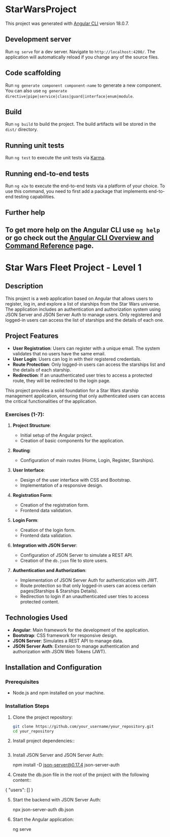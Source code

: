 # StarWarsProject

This project was generated with [Angular CLI](https://github.com/angular/angular-cli) version 18.0.7.

## Development server

Run `ng serve` for a dev server. Navigate to `http://localhost:4200/`. The application will automatically reload if you change any of the source files.

## Code scaffolding

Run `ng generate component component-name` to generate a new component. You can also use `ng generate directive|pipe|service|class|guard|interface|enum|module`.

## Build

Run `ng build` to build the project. The build artifacts will be stored in the `dist/` directory.

## Running unit tests

Run `ng test` to execute the unit tests via [Karma](https://karma-runner.github.io).

## Running end-to-end tests

Run `ng e2e` to execute the end-to-end tests via a platform of your choice. To use this command, you need to first add a package that implements end-to-end testing capabilities.

## Further help

## To get more help on the Angular CLI use `ng help` or go check out the [Angular CLI Overview and Command Reference](https://angular.dev/tools/cli) page.

# Star Wars Fleet Project - Level 1

## Description

This project is a web application based on Angular that allows users to register, log in, and explore a list of starships from the Star Wars universe. The application includes an authentication and authorization system using JSON Server and JSON Server Auth to manage users. Only registered and logged-in users can access the list of starships and the details of each one.

## Project Features

- **User Registration**: Users can register with a unique email. The system validates that no users have the same email.
- **User Login**: Users can log in with their registered credentials.
- **Route Protection**: Only logged-in users can access the starships list and the details of each starship.
- **Redirection**: If an unauthenticated user tries to access a protected route, they will be redirected to the login page.

This project provides a solid foundation for a Star Wars starship management application, ensuring that only authenticated users can access the critical functionalities of the application.


### Exercises (1-7):

1. **Project Structure**:

   - Initial setup of the Angular project.
   - Creation of basic components for the application.

2. **Routing**:

   - Configuration of main routes (Home, Login, Register, Starships).

3. **User Interface**:

   - Design of the user interface with CSS and Bootstrap.
   - Implementation of a responsive design.

4. **Registration Form**:

   - Creation of the registration form.
   - Frontend data validation.

5. **Login Form**:

   - Creation of the login form.
   - Frontend data validation.

6. **Integration with JSON Server**:

   - Configuration of JSON Server to simulate a REST API.
   - Creation of the `db.json` file to store users.

7. **Authentication and Authorization**:
   - Implementation of JSON Server Auth for authentication with JWT.
   - Route protection so that only logged-in users can access certain pages(Starships & Starships Details).
   - Redirection to login if an unauthenticated user tries to access protected content.

## Technologies Used

- **Angular**: Main framework for the development of the application.
- **Bootstrap**: CSS framework for responsive design.
- **JSON Server**: Simulates a REST API to manage data.
- **JSON Server Auth**: Extension to manage authentication and authorization with JSON Web Tokens (JWT).

## Installation and Configuration

### Prerequisites

- Node.js and npm installed on your machine.

### Installation Steps

1. Clone the project repository:

   ```bash
   git clone https://github.com/your_username/your_repository.git
   cd your_repository

   ```

2. Install project dependencies::

   ```npm install
   
   ```

3. Install JSON Server and JSON Server Auth:

   npm install -D json-server@0.17.4 json-server-auth

4. Create the db.json file in the root of the project with the following content::

  {
    "users": []
  }

5. Start the backend with JSON Server Auth:

   npx json-server-auth db.json

6. Start the Angular application:

   ng serve




  

